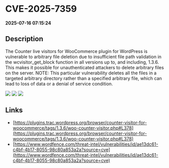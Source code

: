 # CVE-2025-7359

**2025-07-16 07:15:24**

## Description
The Counter live visitors for WooCommerce plugin for WordPress is vulnerable to arbitrary file deletion due to insufficient file path validation in the wcvisitor_get_block function in all versions up to, and including, 1.3.6. This makes it possible for unauthenticated attackers to delete arbitrary files on the server. NOTE: This particular vulnerability deletes all the files in a targeted arbitrary directory rather than a specified arbitrary file, which can lead to loss of data or a denial of service condition.

![](https://img.shields.io/static/v1?label=Score&message=8.2&color=red)
![](https://img.shields.io/static/v1?label=Severity&message=HIGH&color=red)
![](https://img.shields.io/static/v1?label=CWE&message=Traversal&color=green)

## Links
- [https://plugins.trac.wordpress.org/browser/counter-visitor-for-woocommerce/tags/1.3.6/woo-counter-visitor.php#L378](https://plugins.trac.wordpress.org/browser/counter-visitor-for-woocommerce/tags/1.3.6/woo-counter-visitor.php#L378)
- [https://www.wordfence.com/threat-intel/vulnerabilities/id/ae13dc61-c4bf-4b17-8055-98c80a853a2a?source=cve](https://www.wordfence.com/threat-intel/vulnerabilities/id/ae13dc61-c4bf-4b17-8055-98c80a853a2a?source=cve)
